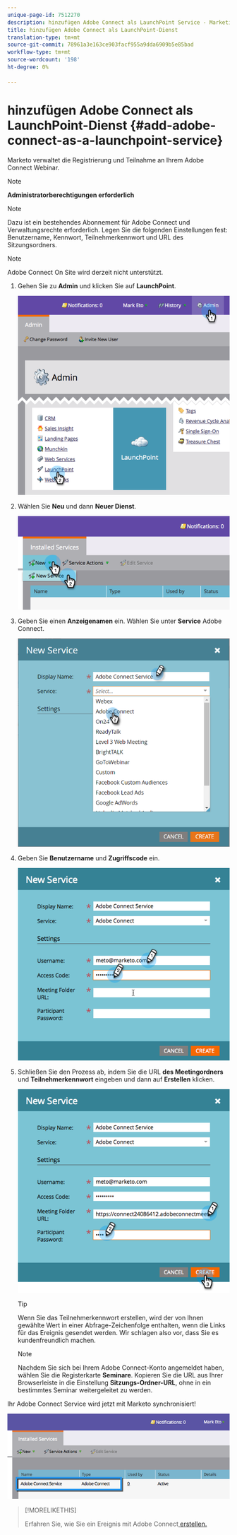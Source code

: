 ```yaml
---
unique-page-id: 7512270
description: hinzufügen Adobe Connect als LaunchPoint Service - Marketing Docs - Produktdokumentation
title: hinzufügen Adobe Connect als LaunchPoint-Dienst
translation-type: tm+mt
source-git-commit: 78961a3e163ce903facf955a9dda6909b5e85bad
workflow-type: tm+mt
source-wordcount: '198'
ht-degree: 0%

---
```



# hinzufügen Adobe Connect als LaunchPoint-Dienst {#add-adobe-connect-as-a-launchpoint-service}

Marketo verwaltet die Registrierung und Teilnahme an Ihrem Adobe Connect Webinar.

>[!NOTE]
>
>**Administratorberechtigungen erforderlich**

>[!NOTE]
>
>Dazu ist ein bestehendes Abonnement für Adobe Connect und Verwaltungsrechte erforderlich. Legen Sie die folgenden Einstellungen fest: Benutzername, Kennwort, Teilnehmerkennwort und URL des Sitzungsordners.

>[!NOTE]
>
>Adobe Connect On Site wird derzeit nicht unterstützt.

1. Gehen Sie zu **Admin** und klicken Sie auf **LaunchPoint**.

   ![](assets/image2015-4-22-11-3a33-3a51.png)

1. Wählen Sie **Neu** und dann **Neuer Dienst**.

   ![](assets/image2015-4-22-11-3a40-3a19.png)

1. Geben Sie einen **Anzeigenamen** ein. Wählen Sie unter **Service** Adobe Connect.

   ![](assets/new-service-adobe-connect.png)

1. Geben Sie **Benutzername** und **Zugriffscode** ein.

   ![](assets/image2015-4-22-11-3a50-3a6.png)

1. Schließen Sie den Prozess ab, indem Sie die URL **des Meetingordners** und **Teilnehmerkennwort** eingeben und dann auf **Erstellen** klicken.

   ![](assets/image2015-4-22-11-3a55-3a36.png)

   >[!TIP]
   >
   >Wenn Sie das Teilnehmerkennwort erstellen, wird der von Ihnen gewählte Wert in einer Abfrage-Zeichenfolge enthalten, wenn die Links für das Ereignis gesendet werden. Wir schlagen also vor, dass Sie es kundenfreundlich machen.

   >[!NOTE]
   >
   >Nachdem Sie sich bei Ihrem Adobe Connect-Konto angemeldet haben, wählen Sie die Registerkarte **Seminare**. Kopieren Sie die URL aus Ihrer Browserleiste in die Einstellung **Sitzungs-Ordner-URL**, ohne in ein bestimmtes Seminar weitergeleitet zu werden.

Ihr Adobe Connect Service wird jetzt mit Marketo synchronisiert!

![](assets/adobe-connect-service.png)

>[!MORELIKETHIS]
>
>Erfahren Sie, wie Sie ein Ereignis mit Adobe Connect[ erstellen.](/help/marketo/product-docs/demand-generation/events/create-an-event/create-an-event-with-adobe-connect.md)
